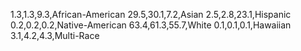 1.3,1.3,9.3,African-American 
29.5,30.1,7.2,Asian 
2.5,2.8,23.1,Hispanic 
0.2,0.2,0.2,Native-American 
63.4,61.3,55.7,White
0.1,0.1,0.1,Hawaiian 
3.1,4.2,4.3,Multi-Race
